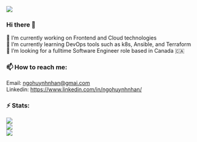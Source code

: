 
[![](https://visitcount.itsvg.in/api?id=hnngo&icon=3&color=4)](https://visitcount.itsvg.in) 
### Hi there 👋
🔭 I’m currently working on Frontend and Cloud technologies<br>🌱 I’m currently learning DevOps tools such as k8s, Ansible, and Terraform <br>👯 I’m looking for a fulltime Software Engineer role based in Canada 🇨🇦<br>

### 📫 How to reach me:
Email: ngohuynhnhan@gmai.com   
Linkedin: https://www.linkedin.com/in/ngohuynhnhan/

### ⚡ Stats:
![](https://github-readme-stats.vercel.app/api?username=hnngo&theme=radical&hide_border=false&include_all_commits=true&count_private=true)<br/>
![](https://github-readme-streak-stats.herokuapp.com/?user=hnngo&theme=radical&hide_border=false)<br/>
![](https://github-readme-stats.vercel.app/api/top-langs/?username=hnngo&theme=radical&hide_border=false&include_all_commits=true&count_private=true&layout=compact)
